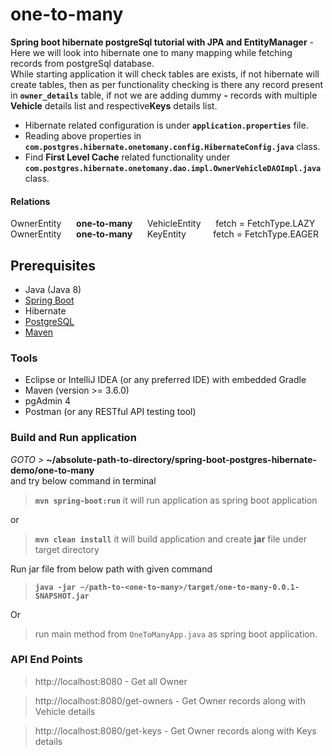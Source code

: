 # one-to-many

**Spring boot hibernate postgreSql tutorial with JPA and EntityManager** - 
Here we will look into hibernate one to many mapping while fetching records from postgreSql database.  
While starting application it will check tables are exists, if not hibernate will create tables,
then as per functionality checking is there any record present in **`owner_details`** table, 
if not we are adding dummy **-** records with multiple **Vehicle** details list and respective**Keys** details list.    

- Hibernate related configuration is under **`application.properties`** file.
- Reading above properties in **`com.postgres.hibernate.onetomany.config.HibernateConfig.java`** class.
- Find **First Level Cache** related functionality under **`com.postgres.hibernate.onetomany.dao.impl.OwnerVehicleDAOImpl.java`** class.


#### Relations
OwnerEntity   &nbsp;&nbsp;&nbsp;&nbsp;   **one-to-many**   &nbsp;&nbsp;&nbsp;&nbsp;   VehicleEntity   &nbsp;&nbsp;&nbsp;&nbsp;                               fetch = FetchType.LAZY   
OwnerEntity   &nbsp;&nbsp;&nbsp;&nbsp;   **one-to-many**   &nbsp;&nbsp;&nbsp;&nbsp;   KeyEntity       &nbsp;&nbsp;&nbsp;&nbsp;&nbsp;&nbsp;&nbsp;&nbsp;&nbsp; fetch = FetchType.EAGER   


## Prerequisites 
- Java (Java 8)
- [Spring Boot](https://spring.io/projects/spring-boot)
- Hibernate
- [PostgreSQL](https://www.postgresql.org/docs/)
- [Maven](https://maven.apache.org/guides/index.html)


### Tools
- Eclipse or IntelliJ IDEA (or any preferred IDE) with embedded Gradle
- Maven (version >= 3.6.0)
- pgAdmin 4
- Postman (or any RESTful API testing tool)


###  Build and Run application
_GOTO >_ **~/absolute-path-to-directory/spring-boot-postgres-hibernate-demo/one-to-many**  
and try below command in terminal
> **```mvn spring-boot:run```** it will run application as spring boot application

or
> **```mvn clean install```** it will build application and create **jar** file under target directory 

Run jar file from below path with given command
> **```java -jar ~/path-to-<one-to-many>/target/one-to-many-0.0.1-SNAPSHOT.jar```**

Or 
> run main method from `OneToManyApp.java` as spring boot application.


### API End Points

> http://localhost:8080 - Get all Owner 


> http://localhost:8080/get-owners - Get Owner records along with Vehicle details  


> http://localhost:8080/get-keys - Get Owner records along with Keys details
